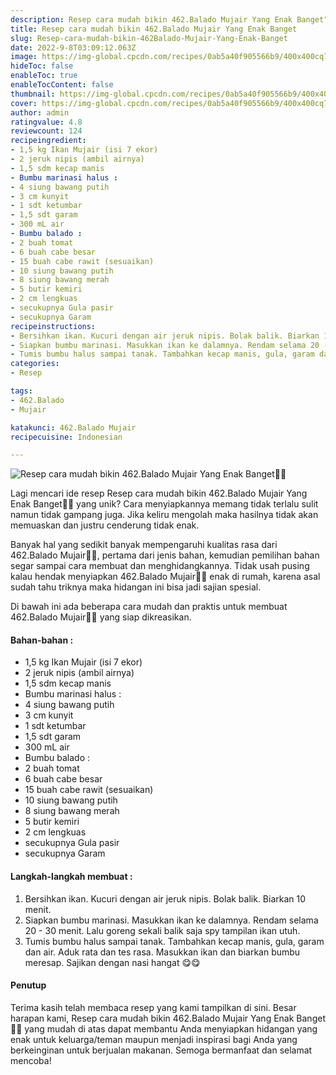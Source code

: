 ```yaml
---
description: Resep cara mudah bikin 462.Balado Mujair Yang Enak Banget"
title: Resep cara mudah bikin 462.Balado Mujair Yang Enak Banget
slug: Resep-cara-mudah-bikin-462Balado-Mujair-Yang-Enak-Banget
date: 2022-9-8T03:09:12.063Z
image: https://img-global.cpcdn.com/recipes/0ab5a40f905566b9/400x400cq70/photo.jpg
hideToc: false
enableToc: true
enableTocContent: false
thumbnail: https://img-global.cpcdn.com/recipes/0ab5a40f905566b9/400x400cq70/photo.jpg
cover: https://img-global.cpcdn.com/recipes/0ab5a40f905566b9/400x400cq70/photo.jpg
author: admin
ratingvalue: 4.8
reviewcount: 124
recipeingredient:
- 1,5 kg Ikan Mujair (isi 7 ekor)
- 2 jeruk nipis (ambil airnya)
- 1,5 sdm kecap manis
- Bumbu marinasi halus :
- 4 siung bawang putih
- 3 cm kunyit
- 1 sdt ketumbar
- 1,5 sdt garam
- 300 mL air
- Bumbu balado :
- 2 buah tomat
- 6 buah cabe besar
- 15 buah cabe rawit (sesuaikan)
- 10 siung bawang putih
- 8 siung bawang merah
- 5 butir kemiri
- 2 cm lengkuas
- secukupnya Gula pasir
- secukupnya Garam
recipeinstructions:
- Bersihkan ikan. Kucuri dengan air jeruk nipis. Bolak balik. Biarkan 10 menit.
- Siapkan bumbu marinasi. Masukkan ikan ke dalamnya. Rendam selama 20 - 30 menit. Lalu goreng sekali balik saja spy tampilan ikan utuh.
- Tumis bumbu halus sampai tanak. Tambahkan kecap manis, gula, garam dan air. Aduk rata dan tes rasa. Masukkan ikan dan biarkan bumbu meresap. Sajikan dengan nasi hangat 😋😋
categories:
- Resep

tags:
- 462.Balado
- Mujair

katakunci: 462.Balado Mujair
recipecuisine: Indonesian

---
```


![Resep cara mudah bikin 462.Balado Mujair Yang Enak Banget👩‍🍳](https://img-global.cpcdn.com/recipes/0ab5a40f905566b9/400x400cq70/photo.jpg)

Lagi mencari ide resep Resep cara mudah bikin 462.Balado Mujair Yang Enak Banget👩‍🍳 yang unik? Cara menyiapkannya memang tidak terlalu sulit namun tidak gampang juga. Jika keliru mengolah maka hasilnya tidak akan memuaskan dan justru cenderung tidak enak.

Banyak hal yang sedikit banyak mempengaruhi kualitas rasa dari 462.Balado Mujair👩‍🍳, pertama dari jenis bahan, kemudian pemilihan bahan segar sampai cara membuat dan menghidangkannya. Tidak usah pusing kalau hendak menyiapkan 462.Balado Mujair👩‍🍳 enak di rumah, karena asal sudah tahu triknya maka hidangan ini bisa jadi sajian spesial.

Di bawah ini ada beberapa cara mudah dan praktis untuk membuat 462.Balado Mujair👩‍🍳 yang siap dikreasikan.

<!--inarticleads1-->

#### Bahan-bahan :

- 1,5 kg Ikan Mujair (isi 7 ekor)
- 2 jeruk nipis (ambil airnya)
- 1,5 sdm kecap manis
- Bumbu marinasi halus :
- 4 siung bawang putih
- 3 cm kunyit
- 1 sdt ketumbar
- 1,5 sdt garam
- 300 mL air
- Bumbu balado :
- 2 buah tomat
- 6 buah cabe besar
- 15 buah cabe rawit (sesuaikan)
- 10 siung bawang putih
- 8 siung bawang merah
- 5 butir kemiri
- 2 cm lengkuas
- secukupnya Gula pasir
- secukupnya Garam

<!--inarticleads2-->

#### Langkah-langkah membuat :

1. Bersihkan ikan. Kucuri dengan air jeruk nipis. Bolak balik. Biarkan 10 menit.
1. Siapkan bumbu marinasi. Masukkan ikan ke dalamnya. Rendam selama 20 - 30 menit. Lalu goreng sekali balik saja spy tampilan ikan utuh.
1. Tumis bumbu halus sampai tanak. Tambahkan kecap manis, gula, garam dan air. Aduk rata dan tes rasa. Masukkan ikan dan biarkan bumbu meresap. Sajikan dengan nasi hangat 😋😋

#### Penutup

Terima kasih telah membaca resep yang kami tampilkan di sini. Besar harapan kami, Resep cara mudah bikin 462.Balado Mujair Yang Enak Banget👩‍🍳 yang mudah di atas dapat membantu Anda menyiapkan hidangan yang enak untuk keluarga/teman maupun menjadi inspirasi bagi Anda yang berkeinginan untuk berjualan makanan. Semoga bermanfaat dan selamat mencoba!